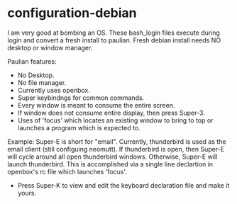 # configuration-debian

I am very good at bombing an OS.
These bash_login files execute during login and convert a fresh install to paulian.
Fresh debian install needs NO desktop or window manager.

Paulian features:
- No Desktop.
- No file manager.
- Currently uses openbox.
- Super keybindngs for common commands.
- Every window is meant to consume the entire screen.
- If window does not consume entire display, then press Super-3.
- Uses of 'focus' which locates an existing window to bring to top or launches a program which is expected to.

Example: Super-E is short for "email". Currently, thunderbird is used as the email client (still configuing neomutt). If thunderbird is open, then Super-E will cycle around all open thunderbird windows. Otherwise, Super-E will launch thunderbird. This is accomplished via a single line declartion in openbox's rc file which launches 'focus'.

- Press Super-K to view and edit the keyboard declaration file and make it yours.
